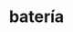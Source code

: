 ﻿---
title: batería
second_title: Aspose.Cells Cloud Documen
type: docs
url: /es/batch/
keywords: Batch processing of multiple excel files
description: Aspose.Cells Cloud API admite el procesamiento por lotes de varios archivos de Excel. SDK admite tipos de lenguajes de desarrollo. Incluyen Android, C#, Go, Java, NodeJS, Perl, PHP, Python, Ruby y Swift
weight: 29
---
